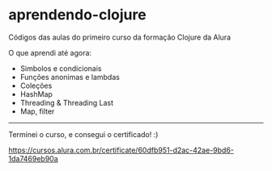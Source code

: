 # aprendendo-clojure

Códigos das aulas do primeiro curso da formação Clojure da Alura

O que aprendi até agora:

* Simbolos e condicionais
* Funções anonimas e lambdas
* Coleções
* HashMap
* Threading & Threading Last
* Map, filter

---

Terminei o curso, e consegui o certificado! :)

https://cursos.alura.com.br/certificate/60dfb951-d2ac-42ae-9bd6-1da7469eb90a
